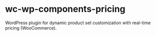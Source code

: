# wc-wp-components-pricing
WordPress plugin for dynamic product set customization with real-time pricing (WooCommerce).
